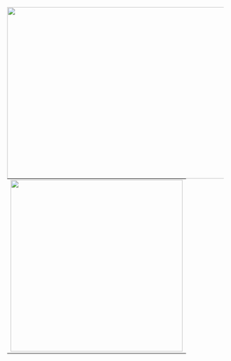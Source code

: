 
<img src="https://user-images.githubusercontent.com/38113015/108584363-6fb14100-731f-11eb-9134-539fc7d74194.png" align="left" width="800" height="400"> 
<center>
<table>
    <tr>
        <td><img width="400px" align="center" src="https://github-readme-stats.vercel.app/api/top-langs/?username=cintia-valente&hide=html&layout=compact&theme=buefy" /></td>
    </tr>   
</table>
</center> 

